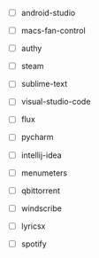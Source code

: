 - [ ] android-studio
- [ ] macs-fan-control
- [ ] authy
- [ ] steam
- [ ] sublime-text
- [ ] visual-studio-code
- [ ] flux
- [ ] pycharm
- [ ] intellij-idea		
- [ ] menumeters
- [ ] qbittorrent
- [ ] windscribe
- [ ] lyricsx
- [ ] spotify
		
			
